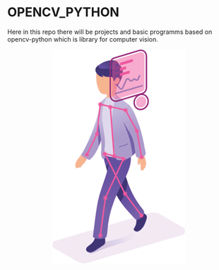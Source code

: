 # OPENCV_PYTHON

Here in this repo there will be projects and basic programms based on opencv-python which is library for computer vision.

<p align="center">
  <img width="300px" src="Object_Detection.png">
</p>
